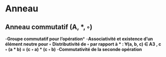 # Anneau 

## Anneau commutatif (A, *, ◦)
-**Groupe commutatif pour l’opération***
-**Associativité et existence d’un élément neutre pour ◦**
**Distributivité de ◦ par rapport à * : ∀(a, b, c) ∈ A3 , c ◦ (a * b) = (c ◦ a) * (c ◦ b)**
-**Commutativité de la seconde opération**
